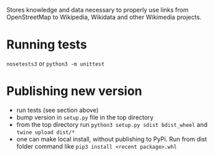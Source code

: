 Stores knowledge and data necessary to properly use links from OpenStreetMap to Wikipedia, Wikidata and other Wikimedia projects.

# Running tests

```nosetests3``` or ```python3 -m unittest```


# Publishing new version

- run tests (see section above)
- bump version in `setup.py` file in the top directory
- from the top directory run `python3 setup.py sdist bdist_wheel` and `twine upload dist/*`
- one can make local install, without publishing to PyPi. Run from dist folder command like `pip3 install <recent package>.whl`